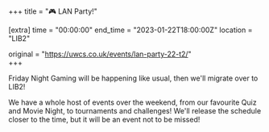 +++
title = "🎮 LAN Party!"

[extra]
time = "00:00:00"
end_time = "2023-01-22T18:00:00Z"
location = "LIB2"

original = "https://uwcs.co.uk/events/lan-party-22-t2/"    
+++

Friday Night Gaming will be happening like usual, then we'll migrate over to LIB2!

We have a whole host of events over the weekend, from our favourite Quiz and Movie Night, to tournaments and challenges! We'll release the schedule closer to the time, but it will be an event not to be missed!
